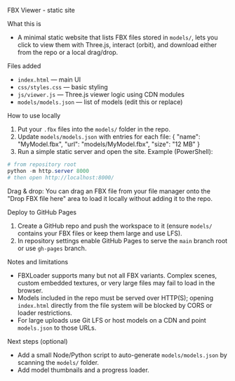 FBX Viewer - static site

What this is
- A minimal static website that lists FBX files stored in `models/`, lets you click to view them with Three.js, interact (orbit), and download either from the repo or a local drag/drop.

Files added
- `index.html` — main UI
- `css/styles.css` — basic styling
- `js/viewer.js` — Three.js viewer logic using CDN modules
- `models/models.json` — list of models (edit this or replace)

How to use locally
1. Put your `.fbx` files into the `models/` folder in the repo.
2. Update `models/models.json` with entries for each file: { "name": "MyModel.fbx", "url": "models/MyModel.fbx", "size": "12 MB" }
3. Run a simple static server and open the site. Example (PowerShell):

```powershell
# from repository root
python -m http.server 8000
# then open http://localhost:8000/
```

Drag & drop: You can drag an FBX file from your file manager onto the "Drop FBX file here" area to load it locally without adding it to the repo.

Deploy to GitHub Pages
1. Create a GitHub repo and push the workspace to it (ensure `models/` contains your FBX files or keep them large and use LFS).
2. In repository settings enable GitHub Pages to serve the `main` branch root or use `gh-pages` branch.

Notes and limitations
- FBXLoader supports many but not all FBX variants. Complex scenes, custom embedded textures, or very large files may fail to load in the browser.
- Models included in the repo must be served over HTTP(S); opening `index.html` directly from the file system will be blocked by CORS or loader restrictions.
- For large uploads use Git LFS or host models on a CDN and point `models.json` to those URLs.

Next steps (optional)
- Add a small Node/Python script to auto-generate `models/models.json` by scanning the `models/` folder.
- Add model thumbnails and a progress loader.
